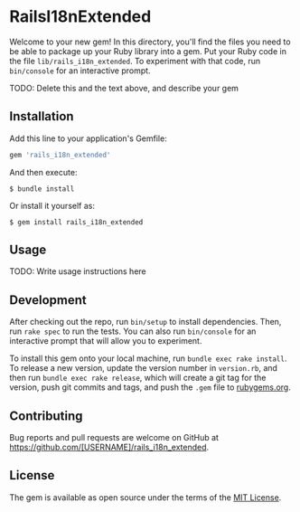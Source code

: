 # RailsI18nExtended

Welcome to your new gem! In this directory, you'll find the files you need to be able to package up your Ruby library into a gem. Put your Ruby code in the file `lib/rails_i18n_extended`. To experiment with that code, run `bin/console` for an interactive prompt.

TODO: Delete this and the text above, and describe your gem

## Installation

Add this line to your application's Gemfile:

```ruby
gem 'rails_i18n_extended'
```

And then execute:

    $ bundle install

Or install it yourself as:

    $ gem install rails_i18n_extended

## Usage

TODO: Write usage instructions here

## Development

After checking out the repo, run `bin/setup` to install dependencies. Then, run `rake spec` to run the tests. You can also run `bin/console` for an interactive prompt that will allow you to experiment.

To install this gem onto your local machine, run `bundle exec rake install`. To release a new version, update the version number in `version.rb`, and then run `bundle exec rake release`, which will create a git tag for the version, push git commits and tags, and push the `.gem` file to [rubygems.org](https://rubygems.org).

## Contributing

Bug reports and pull requests are welcome on GitHub at https://github.com/[USERNAME]/rails_i18n_extended.


## License

The gem is available as open source under the terms of the [MIT License](https://opensource.org/licenses/MIT).
